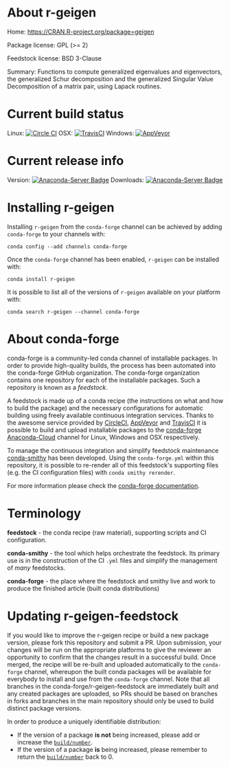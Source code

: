 About r-geigen
==============

Home: https://CRAN.R-project.org/package=geigen

Package license: GPL (>= 2)

Feedstock license: BSD 3-Clause

Summary: Functions to compute generalized eigenvalues and eigenvectors, the generalized Schur decomposition and the generalized Singular Value Decomposition of a matrix pair, using Lapack routines.



Current build status
====================

Linux: [![Circle CI](https://circleci.com/gh/conda-forge/r-geigen-feedstock.svg?style=shield)](https://circleci.com/gh/conda-forge/r-geigen-feedstock)
OSX: [![TravisCI](https://travis-ci.org/conda-forge/r-geigen-feedstock.svg?branch=master)](https://travis-ci.org/conda-forge/r-geigen-feedstock)
Windows: [![AppVeyor](https://ci.appveyor.com/api/projects/status/github/conda-forge/r-geigen-feedstock?svg=True)](https://ci.appveyor.com/project/conda-forge/r-geigen-feedstock/branch/master)

Current release info
====================
Version: [![Anaconda-Server Badge](https://anaconda.org/conda-forge/r-geigen/badges/version.svg)](https://anaconda.org/conda-forge/r-geigen)
Downloads: [![Anaconda-Server Badge](https://anaconda.org/conda-forge/r-geigen/badges/downloads.svg)](https://anaconda.org/conda-forge/r-geigen)

Installing r-geigen
===================

Installing `r-geigen` from the `conda-forge` channel can be achieved by adding `conda-forge` to your channels with:

```
conda config --add channels conda-forge
```

Once the `conda-forge` channel has been enabled, `r-geigen` can be installed with:

```
conda install r-geigen
```

It is possible to list all of the versions of `r-geigen` available on your platform with:

```
conda search r-geigen --channel conda-forge
```


About conda-forge
=================

conda-forge is a community-led conda channel of installable packages.
In order to provide high-quality builds, the process has been automated into the
conda-forge GitHub organization. The conda-forge organization contains one repository
for each of the installable packages. Such a repository is known as a *feedstock*.

A feedstock is made up of a conda recipe (the instructions on what and how to build
the package) and the necessary configurations for automatic building using freely
available continuous integration services. Thanks to the awesome service provided by
[CircleCI](https://circleci.com/), [AppVeyor](http://www.appveyor.com/)
and [TravisCI](https://travis-ci.org/) it is possible to build and upload installable
packages to the [conda-forge](https://anaconda.org/conda-forge)
[Anaconda-Cloud](http://docs.anaconda.org/) channel for Linux, Windows and OSX respectively.

To manage the continuous integration and simplify feedstock maintenance
[conda-smithy](http://github.com/conda-forge/conda-smithy) has been developed.
Using the ``conda-forge.yml`` within this repository, it is possible to re-render all of
this feedstock's supporting files (e.g. the CI configuration files) with ``conda smithy rerender``.

For more information please check the [conda-forge documentation](https://conda-forge.org/docs/).

Terminology
===========

**feedstock** - the conda recipe (raw material), supporting scripts and CI configuration.

**conda-smithy** - the tool which helps orchestrate the feedstock.
                   Its primary use is in the construction of the CI ``.yml`` files
                   and simplify the management of *many* feedstocks.

**conda-forge** - the place where the feedstock and smithy live and work to
                  produce the finished article (built conda distributions)


Updating r-geigen-feedstock
===========================

If you would like to improve the r-geigen recipe or build a new
package version, please fork this repository and submit a PR. Upon submission,
your changes will be run on the appropriate platforms to give the reviewer an
opportunity to confirm that the changes result in a successful build. Once
merged, the recipe will be re-built and uploaded automatically to the
`conda-forge` channel, whereupon the built conda packages will be available for
everybody to install and use from the `conda-forge` channel.
Note that all branches in the conda-forge/r-geigen-feedstock are
immediately built and any created packages are uploaded, so PRs should be based
on branches in forks and branches in the main repository should only be used to
build distinct package versions.

In order to produce a uniquely identifiable distribution:
 * If the version of a package **is not** being increased, please add or increase
   the [``build/number``](http://conda.pydata.org/docs/building/meta-yaml.html#build-number-and-string).
 * If the version of a package **is** being increased, please remember to return
   the [``build/number``](http://conda.pydata.org/docs/building/meta-yaml.html#build-number-and-string)
   back to 0.